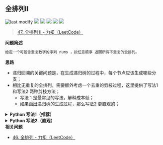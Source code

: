 ## 全排列II
<!--START_SECTION:badge-->

![last modify](https://img.shields.io/static/v1?label=last%20modify&message=2025-07-08%2016%3A53%3A13&label_color=gray&color=thistle&style=flat-square)
[![](https://img.shields.io/static/v1?label=&message=%E4%B8%AD%E7%AD%89&label_color=gray&color=yellow&style=flat-square)](../../../README.md#中等)
[![](https://img.shields.io/static/v1?label=&message=LeetCode&label_color=gray&color=green&style=flat-square)](../../../README.md#leetcode)
[![](https://img.shields.io/static/v1?label=&message=%E9%80%92%E5%BD%92&label_color=gray&color=blue&style=flat-square)](../../../README.md#递归)
[![](https://img.shields.io/static/v1?label=&message=LeetCode%20Hot%20100&label_color=gray&color=blue&style=flat-square)](../../../README.md#leetcode-hot-100)
[![](https://img.shields.io/static/v1?label=&message=%E7%83%AD%E9%97%A8&label_color=gray&color=blue&style=flat-square)](../../../README.md#热门)

<!--END_SECTION:badge-->
<!--info
tags: [递归, 回溯, lc100, 热门]
source: LeetCode
level: 中等
number: '0047'
name: 全排列II
companies: []
-->

> [47. 全排列 II - 力扣（LeetCode）](https://leetcode.cn/problems/permutations-ii/)

<summary><b>问题简述</b></summary>

```txt
给定一个可包含重复数字的序列 nums ，按任意顺序 返回所有不重复的全排列。
```

<!-- 
<details><summary><b>详细描述</b></summary>

```txt
```

</details>
-->

<!-- <div align="center"><img src="../../../_assets/xxx.png" height="300" /></div> -->

<summary><b>思路</b></summary>

- 递归回溯的关键问题是，在生成递归树的过程中，每个节点应该生成哪些分支；
- 相比无重复的全排列，需要额外考虑一个去重的剪枝过程，这里提供了写法1 和写法2 两种剪枝方法；
  - 写法 1 是最常见的写法，解释成本低；
  - 如果画出递归树的生成过程，那么写法2 更直观的；

<details><summary><b>Python 写法1（推荐）</b></summary>

- 本写法中核心的去重剪枝有两种写法：
    ```python
    # 写法1（推荐）
    if i > 0 and nums[i] == nums[i - 1] and not used[i - i]:
        continue
  
    # 写法2，区别仅在于 used[i - i]
    if i > 0 and nums[i] == nums[i - 1] and used[i - i]:
        continue
    ```
  写法1 的效率更高，关于这两种写法的实际含义，详见：[47. 全排列 II - 「代码随想录」](https://leetcode.cn/problems/permutations-ii/solution/dai-ma-sui-xiang-lu-dai-ni-xue-tou-hui-s-ki1h/)

```python
class Solution:
    def permuteUnique(self, nums: List[int]) -> List[List[int]]:
        
        nums.sort()  # 先排序，剪枝需要
        len_nums = len(nums)
        ret = []
        used = [0] * len_nums

        def dfs(deep, tmp):
            if deep == len_nums:
                ret.append(tmp[:])
                return
            
            for i in range(len_nums):
                if used[i]: continue
                # 相比无重复的全排列，多了这一步剪枝过程，该剪枝过程依赖于 nums 有序
                if i > 0 and nums[i] == nums[i - 1] and not used[i - i]:
                    continue
                
                used[i] = 1
                tmp.append(nums[i])
                dfs(deep + 1, tmp)
                tmp.pop()
                used[i] = 0
        
        dfs(0, [])
        return ret
```

</details>

<details><summary><b>Python 写法2（直观）</b></summary>

- 在递归树的每一层中，维护一个集合，记录已经使用过的数字；
- 该方法不需要预先排序；

```python
class Solution:
    def permuteUnique(self, nums: List[int]) -> List[List[int]]:
        
        # nums.sort()  # 先排序，剪枝需要
        len_nums = len(nums)
        ret = []
        used = [0] * len_nums

        def dfs(deep, tmp):
            if deep == len_nums:
                ret.append(tmp[:])
                return
            
            book = set()  # 该变量在递归树的每一层共享，记录在这一层中已经用过了哪些数字
            for i in range(len_nums):
                if used[i] or nums[i] in book: continue
                book.add(nums[i])
                
                used[i] = 1
                tmp.append(nums[i])
                dfs(deep + 1, tmp)
                tmp.pop()
                used[i] = 0
        
        dfs(0, [])
        return ret
```

</details>

<summary><b>相关问题</b></summary>

- [46. 全排列 - 力扣（LeetCode）](https://leetcode.cn/problems/permutations/)
